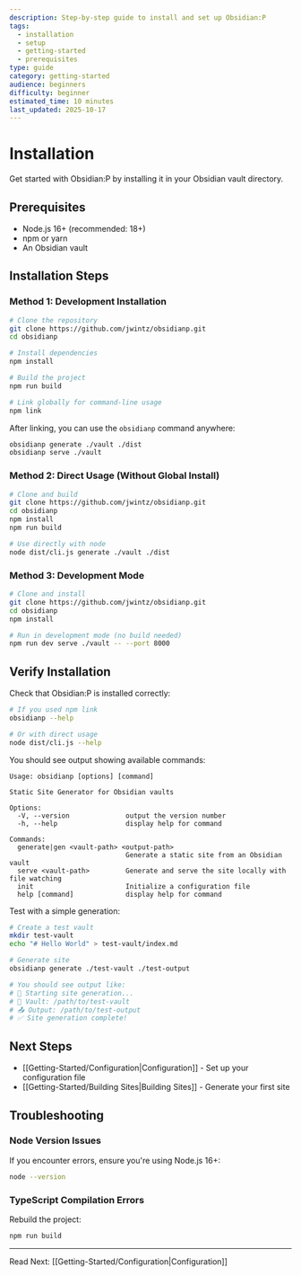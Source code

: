 ```yaml
---
description: Step-by-step guide to install and set up Obsidian:P
tags:
  - installation
  - setup
  - getting-started
  - prerequisites
type: guide
category: getting-started
audience: beginners
difficulty: beginner
estimated_time: 10 minutes
last_updated: 2025-10-17
---
```


# Installation

Get started with Obsidian:P by installing it in your Obsidian vault directory.

## Prerequisites

- Node.js 16+ (recommended: 18+)
- npm or yarn
- An Obsidian vault

## Installation Steps

### Method 1: Development Installation

```bash
# Clone the repository
git clone https://github.com/jwintz/obsidianp.git
cd obsidianp

# Install dependencies
npm install

# Build the project
npm run build

# Link globally for command-line usage
npm link
```

After linking, you can use the `obsidianp` command anywhere:

```bash
obsidianp generate ./vault ./dist
obsidianp serve ./vault
```

### Method 2: Direct Usage (Without Global Install)

```bash
# Clone and build
git clone https://github.com/jwintz/obsidianp.git
cd obsidianp
npm install
npm run build

# Use directly with node
node dist/cli.js generate ./vault ./dist
```

### Method 3: Development Mode

```bash
# Clone and install
git clone https://github.com/jwintz/obsidianp.git
cd obsidianp
npm install

# Run in development mode (no build needed)
npm run dev serve ./vault -- --port 8000
```

## Verify Installation

Check that Obsidian:P is installed correctly:

```bash
# If you used npm link
obsidianp --help

# Or with direct usage
node dist/cli.js --help
```

You should see output showing available commands:

```
Usage: obsidianp [options] [command]

Static Site Generator for Obsidian vaults

Options:
  -V, --version              output the version number
  -h, --help                 display help for command

Commands:
  generate|gen <vault-path> <output-path>
                             Generate a static site from an Obsidian vault
  serve <vault-path>         Generate and serve the site locally with file watching
  init                       Initialize a configuration file
  help [command]             display help for command
```

Test with a simple generation:

```bash
# Create a test vault
mkdir test-vault
echo "# Hello World" > test-vault/index.md

# Generate site
obsidianp generate ./test-vault ./test-output

# You should see output like:
# 🚀 Starting site generation...
# 📁 Vault: /path/to/test-vault
# 📤 Output: /path/to/test-output
# ✅ Site generation complete!
```

## Next Steps

- [[Getting-Started/Configuration|Configuration]] - Set up your configuration file
- [[Getting-Started/Building Sites|Building Sites]] - Generate your first site

## Troubleshooting

### Node Version Issues

If you encounter errors, ensure you're using Node.js 16+:

```bash
node --version
```

### TypeScript Compilation Errors

Rebuild the project:

```bash
npm run build
```

---

Read Next: [[Getting-Started/Configuration|Configuration]]
